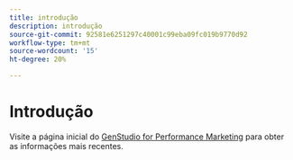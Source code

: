 ```yaml
---
title: introdução
description: introdução
source-git-commit: 92581e6251297c40001c99eba09fc019b9770d92
workflow-type: tm+mt
source-wordcount: '15'
ht-degree: 20%

---
```


# Introdução

Visite a página inicial do [GenStudio for Performance Marketing](https://experienceleague.adobe.com/en/browse/genstudio-for-performance-marketing) para obter as informações mais recentes.
